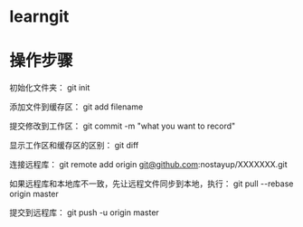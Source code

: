 # learngit

操作步骤
==========
初始化文件夹：
git init

添加文件到缓存区：
git add filename

提交修改到工作区：
git commit -m "what you want to record"

显示工作区和缓存区的区别：
git diff

连接远程库：
git remote add origin  git@github.com:nostayup/XXXXXXX.git

如果远程库和本地库不一致，先让远程文件同步到本地，执行：
git pull --rebase origin master

提交到远程库：
git push -u origin master